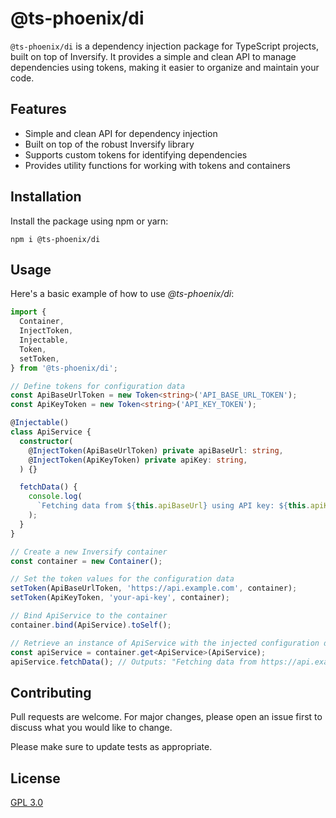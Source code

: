 # @ts-phoenix/di

`@ts-phoenix/di` is a dependency injection package for TypeScript projects, built on top of Inversify. It provides a simple and clean API to manage dependencies using tokens, making it easier to organize and maintain your code.

## Features

- Simple and clean API for dependency injection
- Built on top of the robust Inversify library
- Supports custom tokens for identifying dependencies
- Provides utility functions for working with tokens and containers

## Installation

Install the package using npm or yarn:

```
npm i @ts-phoenix/di
```

## Usage

Here's a basic example of how to use _@ts-phoenix/di_:

```ts
import {
  Container,
  InjectToken,
  Injectable,
  Token,
  setToken,
} from '@ts-phoenix/di';

// Define tokens for configuration data
const ApiBaseUrlToken = new Token<string>('API_BASE_URL_TOKEN');
const ApiKeyToken = new Token<string>('API_KEY_TOKEN');

@Injectable()
class ApiService {
  constructor(
    @InjectToken(ApiBaseUrlToken) private apiBaseUrl: string,
    @InjectToken(ApiKeyToken) private apiKey: string,
  ) {}

  fetchData() {
    console.log(
      `Fetching data from ${this.apiBaseUrl} using API key: ${this.apiKey}`,
    );
  }
}

// Create a new Inversify container
const container = new Container();

// Set the token values for the configuration data
setToken(ApiBaseUrlToken, 'https://api.example.com', container);
setToken(ApiKeyToken, 'your-api-key', container);

// Bind ApiService to the container
container.bind(ApiService).toSelf();

// Retrieve an instance of ApiService with the injected configuration data
const apiService = container.get<ApiService>(ApiService);
apiService.fetchData(); // Outputs: "Fetching data from https://api.example.com using API key: your-api-key"
```

## Contributing

Pull requests are welcome. For major changes, please open an issue first
to discuss what you would like to change.

Please make sure to update tests as appropriate.

## License

[GPL 3.0](https://choosealicense.com/licenses/gpl-3.0/)
